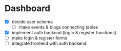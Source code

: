 # Dashboard

- [x] decide user schema
  - [ ] make events & blogs connecting tables
- [x] implement auth backend (login & register functions)
- [ ] make login & register forms
- [ ] integrate frontend with auth backend
